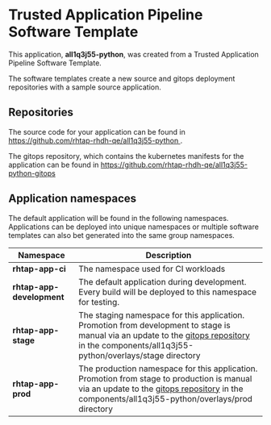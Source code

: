 # Trusted Application Pipeline Software Template

This application, **all1q3j55-python**, was created from a Trusted Application Pipeline Software Template.

The software templates create a new source and gitops deployment repositories with a sample source application. 

## Repositories

The source code for your application can be found in [https://github.com/rhtap-rhdh-qe/all1q3j55-python ](https://github.com/rhtap-rhdh-qe/all1q3j55-python ).
 
The gitops repository, which contains the kubernetes manifests for the application can be found in 
[https://github.com/rhtap-rhdh-qe/all1q3j55-python-gitops ](https://github.com/rhtap-rhdh-qe/all1q3j55-python-gitops ) 

## Application namespaces 

The default application will be found in the following namespaces. Applications can be deployed into unique namespaces or multiple software templates can also bet generated into the same group namespaces.  

|  Namespace   |  Description   |  
| -------- | -------- |
| **rhtap-app-ci** | The namespace used for CI workloads |
| **rhtap-app-development** | The default application during development. Every build will be deployed to this namespace for testing. |
| **rhtap-app-stage** | The staging namespace for this application. Promotion from development to stage is manual via an update to the [gitops repository](https://github.com/rhtap-rhdh-qe/all1q3j55-python-gitops ) in the components/all1q3j55-python/overlays/stage directory |
| **rhtap-app-prod** | The production namespace for this application. Promotion from stage to production is manual via an update to the [gitops repository](https://github.com/rhtap-rhdh-qe/all1q3j55-python-gitops ) in the components/all1q3j55-python/overlays/prod directory |